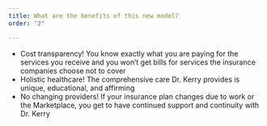 ```yaml
---
title: What are the benefits of this new model?
order: "2"

---
```

* Cost transparency! You know exactly what you are paying for the services you receive and you won’t get bills for services the insurance companies choose not to cover
* Holistic healthcare! The comprehensive care Dr. Kerry provides is unique, educational, and affirming
* No changing providers! If your insurance plan changes due to work or the Marketplace, you get to have continued support and continuity with Dr. Kerry